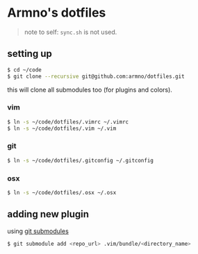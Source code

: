 # Armno's dotfiles

> note to self: `sync.sh` is not used.

## setting up

```sh
$ cd ~/code
$ git clone --recursive git@github.com:armno/dotfiles.git
```
this will clone all submodules too (for plugins and colors).

### vim

```sh
$ ln -s ~/code/dotfiles/.vimrc ~/.vimrc
$ ln -s ~/code/dotfiles/.vim ~/.vim
```

### git

```sh
$ ln -s ~/code/dotfiles/.gitconfig ~/.gitconfig
```

### osx

```sh
$ ln -s ~/code/dotfiles/.osx ~/.osx
```

## adding new plugin

using [git submodules](http://git-scm.com/book/en/Git-Tools-Submodules)

```sh
$ git submodule add <repo_url> .vim/bundle/<directory_name>
```
